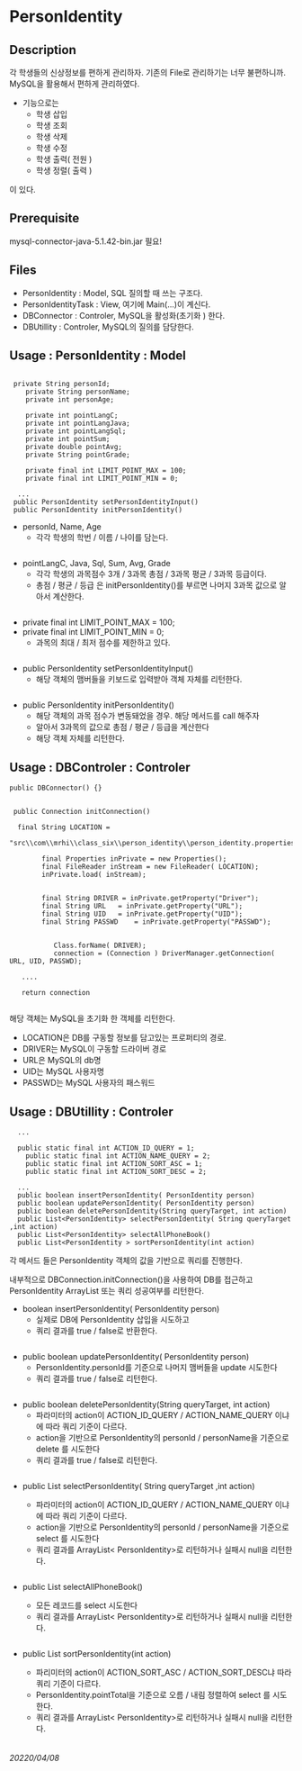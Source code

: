 # PersonIdentity



## Description
각 학생들의 신상정보를 편하게 관리하자.
기존의 File로 관리하기는 너무 불편하니까.
MySQL을 활용해서 편하게 관리하였다.
* 기능으로는
  * 학생 삽입
  * 학생 조회
  * 학생 삭제
  * 학생 수정
  * 학생 출력( 전원 )
  * 학생 정렬( 출력 )

이 있다.

## Prerequisite
mysql-connector-java-5.1.42-bin.jar 필요!

## Files
 * PersonIdentity     : Model, SQL 질의할 때 쓰는 구조다.
 * PersonIdentityTask : View, 여기에 Main(...)이 계신다.
 * DBConnector        : Controler, MySQL을 활성화(초기화 ) 한다.
 * DBUtillity         : Controler, MySQL의 질의를 담당한다.


## Usage : PersonIdentity : Model
```

 private String personId; 		
	private String personName;		
	private int personAge;		
 
	private int pointLangC;		
	private int pointLangJava;		
	private int pointLangSql;		
	private int pointSum;			
	private double pointAvg;		
	private String pointGrade;		
	
	private final int LIMIT_POINT_MAX = 100;
	private final int LIMIT_POINT_MIN = 0;
 
  ...
 public PersonIdentity setPersonIdentityInput() 
 public PersonIdentity initPersonIdentity()
```

* personId, Name, Age
  * 각각 학생의 학번 / 이름 / 나이를 담는다.
```
```
* pointLangC, Java, Sql, Sum, Avg, Grade
  * 각각 학생의 과목점수 3개 / 3과목 총점 / 3과목 평균 / 3과목 등급이다.
  * 총점 / 평균 / 등급 은 initPersonIdentity()를 부르면 나머지 3과목 값으로 알아서 계산한다.
```
```
* private final int LIMIT_POINT_MAX = 100;
* private final int LIMIT_POINT_MIN = 0;
  * 과목의 최대 / 최저 점수를 제한하고 있다.
```
```
* public PersonIdentity setPersonIdentityInput() 
  * 해당 객체의 맴버들을 키보드로 입력받아 객체 자체를 리턴한다.
```
```
* public PersonIdentity initPersonIdentity()
  * 해당 객체의 과목 점수가 변동돼었을 경우. 해당 메서드를 call 해주자
  * 알아서 3과목의 값으로 총점 / 평균 / 등급을 계산한다
  * 해당 객체 자체를 리턴한다. 



## Usage : DBControler : Controler

 ```
 public DBConnector() {}
  
 
  public Connection initConnection()
 
   final String LOCATION = 
		  "src\\com\\mrhi\\class_six\\person_identity\\person_identity.properties";
				
		 final Properties inPrivate = new Properties();
		 final FileReader inStream = new FileReader( LOCATION);
		 inPrivate.load( inStream);
		
		
		 final String DRIVER = inPrivate.getProperty("Driver");
		 final String URL	= inPrivate.getProperty("URL");
		 final String UID	= inPrivate.getProperty("UID");
		 final String PASSWD	= inPrivate.getProperty("PASSWD");
	
	
			Class.forName( DRIVER);
			connection = (Connection ) DriverManager.getConnection( URL, UID, PASSWD);

    ....
    
    return connection
       
 ```
 
 해당 객체는 MySQL을 초기화 한 객체를 리턴한다.
 
  * LOCATION은 DB를 구동할 정보를 담고있는 프로퍼티의 경로.
  * DRIVER는 MySQL이 구동할 드라이버 경로
  * URL은 MySQL의 db명
  * UID는 MySQL 사용자명
  * PASSWD는 MySQL 사용자의 패스워드
 
 ## Usage : DBUtillity : Controler
```
  ...
 
  public static final int ACTION_ID_QUERY = 1;
 	public static final int ACTION_NAME_QUERY = 2;
 	public static final int ACTION_SORT_ASC = 1;
 	public static final int ACTION_SORT_DESC = 2;
 
  ...
  public boolean insertPersonIdentity( PersonIdentity person)
  public boolean updatePersonIdentity( PersonIdentity person)
  public boolean deletePersonIdentity(String queryTarget, int action)
  public List<PersonIdentity> selectPersonIdentity( String queryTarget ,int action)
  public List<PersonIdentity> selectAllPhoneBook()
  public List<PersonIdentity > sortPersonIdentity(int action)
```

각 메서드 들은 PersonIdentity 객체의 값을 기반으로 쿼리를 진행한다.

내부적으로 DBConnection.initConnection()을 사용하여 DB를 접근하고
PersonIdentity ArrayList 또는 쿼리 성공여부를 리턴한다.


* boolean insertPersonIdentity( PersonIdentity person)
  * 실제로 DB에 PersonIdentity 삽입을 시도하고
  * 쿼리 결과를 true / false로 반환한다.
```
```
* public boolean updatePersonIdentity( PersonIdentity person)
  * PersonIdentity.personId를 기준으로 나머지 맴버들을 update 시도한다
  * 쿼리 결과를 true / false로 리턴한다. 
```
```
* public boolean deletePersonIdentity(String queryTarget, int action)
  *  파라미터의 action이 ACTION_ID_QUERY / ACTION_NAME_QUERY 이냐에 따라 쿼리 기준이 다르다.
  *  action을 기반으로 PersonIdentity의 personId / personName을 기준으로 delete 를 시도한다
  *  쿼리 결과를 true / false로 리턴한다.
```
```
* public List<PersonIdentity> selectPersonIdentity( String queryTarget ,int action)
  * 파라미터의 action이 ACTION_ID_QUERY / ACTION_NAME_QUERY 이냐에 따라 쿼리 기준이 다르다.
  * action을 기반으로 PersonIdentity의 personId / personName을 기준으로 select 를 시도한다
  * 쿼리 결과를 ArrayList< PersonIdentity>로 리턴하거나 실패시 null을 리턴한다.
 ```
 ```
* public List<PersonIdentity> selectAllPhoneBook()
  * 모든 레코드를 select 시도한다
  * 쿼리 결과를 ArrayList< PersonIdentity>로 리턴하거나 실패시 null을 리턴한다.
 ```
 ```
 * public List<PersonIdentity > sortPersonIdentity(int action)
   * 파리미터의 action이 ACTION_SORT_ASC / ACTION_SORT_DESC냐 따라 쿼리 기준이 다르다.
   * PersonIdentity.pointTotal을 기준으로 오름 / 내림 정렬하여 select 를 시도한다.
   * 쿼리 결과를 ArrayList< PersonIdentity>로 리턴하거나 실패시 null을 리턴한다.
 ```
 ```




###### 20220/04/08
